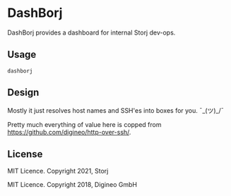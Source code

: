 DashBorj
========

DashBorj provides a dashboard for internal Storj dev-ops.

Usage
-----

`dashborj`

Design
------

Mostly it just resolves host names and SSH'es into boxes for you.  ¯\_(ツ)_/¯

Pretty much everything of value here is copped from https://github.com/digineo/http-over-ssh/.

## License

MIT Licence. Copyright 2021, Storj

MIT Licence. Copyright 2018, Digineo GmbH
